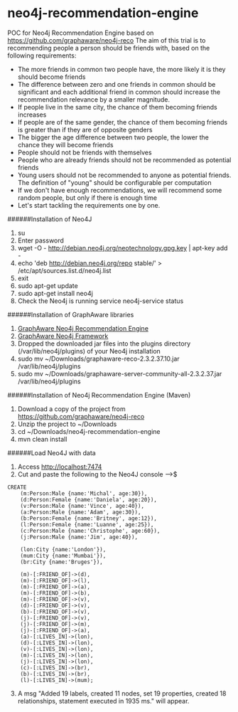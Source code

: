 # neo4j-recommendation-engine
POC for Neo4j Recommendation Engine based on https://github.com/graphaware/neo4j-reco
The aim of this trial is to recommending people a person should be friends with, based on the following requirements:
- The more friends in common two people have, the more likely it is they should become friends
- The difference between zero and one friends in common should be significant and each additional friend in common should increase the recommendation relevance by a smaller magnitude.
- If people live in the same city, the chance of them becoming friends increases
- If people are of the same gender, the chance of them becoming friends is greater than if they are of opposite genders
- The bigger the age difference between two people, the lower the chance they will become friends
- People should not be friends with themselves
- People who are already friends should not be recommended as potential friends
- Young users should not be recommended to anyone as potential friends. The definition of "young" should be configurable per computation
- If we don't have enough recommendations, we will recommend some random people, but only if there is enough time
- Let's start tackling the requirements one by one.

######Installation of Neo4J
1. su
2. Enter password
3. wget -O - http://debian.neo4j.org/neotechnology.gpg.key | apt-key add -
4. echo 'deb http://debian.neo4j.org/repo stable/' > /etc/apt/sources.list.d/neo4j.list
5. exit
5. sudo apt-get update
6. sudo apt-get install neo4j
7. Check the Neo4j is running service neo4j-service status

######Installation of GraphAware libraries
1. <a href="http://products.graphaware.com/download/reco/latest">GraphAware Neo4j Recommendation Engine</a>
2. <a href="http://products.graphaware.com/download/framework-server-community/latest">GraphAware Neo4j Framework</a>
3. Dropped the downloaded jar files into the plugins directory (/var/lib/neo4j/plugins) of your Neo4j installation
4. sudo mv ~/Downloads/graphaware-reco-2.3.2.37.10.jar /var/lib/neo4j/plugins
5. sudo mv ~/Downloads/graphaware-server-community-all-2.3.2.37.jar /var/lib/neo4j/plugins

######Installation of Neo4j Recommendation Engine (Maven)
1. Download a copy of the project from https://github.com/graphaware/neo4j-reco
2. Unzip the project to ~/Downloads
3. cd ~/Downloads/neo4j-recommendation-engine
4. mvn clean install 

######Load Neo4J with data
1. Access <a href="http://localhost:7474">http://localhost:7474</a>
2. Cut and paste the following to the Neo4J console -->$
```
CREATE
    (m:Person:Male {name:'Michal', age:30}),
    (d:Person:Female {name:'Daniela', age:20}),
    (v:Person:Male {name:'Vince', age:40}),
    (a:Person:Male {name:'Adam', age:30}),
    (b:Person:Female {name:'Britney', age:12}),
    (l:Person:Female {name:'Luanne', age:25}),
    (c:Person:Male {name:'Christophe', age:60}),
    (j:Person:Male {name:'Jim', age:40}),

    (lon:City {name:'London'}),
    (mum:City {name:'Mumbai'}),
    (br:City {name:'Bruges'}),

    (m)-[:FRIEND_OF]->(d),
    (m)-[:FRIEND_OF]->(l),
    (m)-[:FRIEND_OF]->(a),
    (m)-[:FRIEND_OF]->(b),
    (m)-[:FRIEND_OF]->(v),
    (d)-[:FRIEND_OF]->(v),
    (b)-[:FRIEND_OF]->(v),
    (j)-[:FRIEND_OF]->(v),
    (j)-[:FRIEND_OF]->(m),
    (j)-[:FRIEND_OF]->(a),
    (a)-[:LIVES_IN]->(lon),
    (d)-[:LIVES_IN]->(lon),
    (v)-[:LIVES_IN]->(lon),
    (m)-[:LIVES_IN]->(lon),
    (j)-[:LIVES_IN]->(lon),
    (c)-[:LIVES_IN]->(br),
    (b)-[:LIVES_IN]->(br),
    (l)-[:LIVES_IN]->(mum);
```
3. A msg "Added 19 labels, created 11 nodes, set 19 properties, created 18 relationships, statement executed in 1935 ms." will appear.





